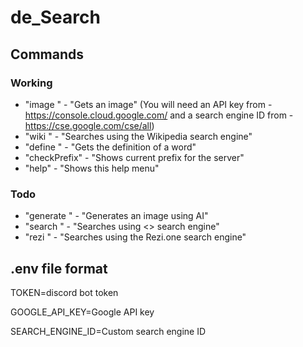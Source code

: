 # de_Search

## Commands

### Working
- "image <prompt>" - "Gets an image" (You will need an API key from  - https://console.cloud.google.com/ and a search engine ID from - https://cse.google.com/cse/all)
- "wiki <prompt>" - "Searches using the Wikipedia search engine"
- "define <prompt>" - "Gets the definition of a word"
- "checkPrefix" - "Shows current prefix for the server"
- "help" - "Shows this help menu"

### Todo
- "generate <prompt>" - "Generates an image using AI"
- "search <prompt>" - "Searches using <> search engine"
- "rezi <prompt>" - "Searches using the Rezi.one search engine"
  
## .env file format
  
TOKEN=discord bot token

GOOGLE_API_KEY=Google API key

SEARCH_ENGINE_ID=Custom search engine ID